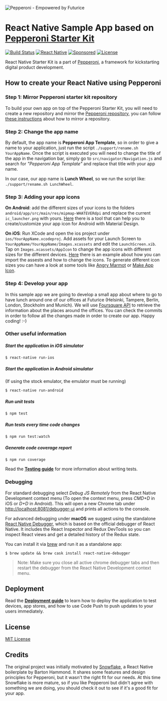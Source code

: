 ![Pepperoni - Empowered by Futurice](/docs/pepperoni.png?v=2)

React Native Sample App based on [Pepperoni Starter Kit](http://getpepperoni.com)
===

[![Build Status](https://travis-ci.org/futurice/pepperoni-app-kit.svg?branch=master)](https://travis-ci.org/futurice/pepperoni-app-kit)
[![React Native](https://img.shields.io/badge/react%20native-0.42.0-brightgreen.svg)](https://github.com/facebook/react-native)
[![Sponsored](https://img.shields.io/badge/chilicorn-sponsored-brightgreen.svg)](http://spiceprogram.org/oss-sponsorship/)
[![License](https://img.shields.io/github/license/mashape/apistatus.svg?maxAge=2592000)](https://github.com/futurice/pepperoni-app-kit/blob/master/LICENSE)

React Native Starter Kit is a part of [Pepperoni](http://getpepperoni.com), a framework for kickstarting digital product development.

## How to create your React Native using Pepperoni

### Step 1: Mirror Pepperoni starter kit repository

To build your own app on top of the Pepperoni Starter Kit, you will need to create a new repository and mirror the [Pepperoni repository](https://github.com/futurice/pepperoni-app-kit), you can  follow [these instructions](https://help.github.com/articles/duplicating-a-repository/) about how to mirror a repository.

### Step 2: Change the app name

By default, the app name is **Pepperoni App Template**, so in order to give a name to your application, just run the script `./support/rename.sh YourAppName`. Once the script is executed you will need to change the title of the app in the navigation bar, simply go to `src/navigator/Navigation.js` and search for *"Pepperoni App Template"* and replace that title with your app name.

In our case, our app name is **Lunch Wheel**, so we run the script like: `./support/rename.sh LunchWheel`.

### Step 3: Adding your app icons

**On Android**: add the different sizes of your icons to the folders `android/app/src/main/res/mipmap-WHATEVERdpi` and replace the current `ic_launcher.png` with yours. 
[Here](http://romannurik.github.io/AndroidAssetStudio/icons-launcher.html) there is a tool that can help you to create/customize your app icon for Android with Material Design.

**On iOS**: Run XCode and open the ios project under `ios/YourAppName.xcodeproj`. Add assets for your Launch Screen to `YourAppName/YourAppName/Images.xcassets` and edit the `LaunchScreen.xib`. 
Tap on `Images.xcassets/AppIcon` to change the app icons with different sizes for the different devices. 
[Here](https://guides.codepath.com/ios/Adding-Image-Assets) there is an example about how you can import the assests and how to change the icons. 
To generate different icon sizes you can have a look at some tools like [Angry Marmot](http://icon.angrymarmot.org) or [Make App Icon](http://makeappicon.com).

### Step 4: Develop your app

In this sample app we are going to develop a small app about where to go to have lunch around one of our offices at Futurice (Helsinki, Tampere, Berlin, London, Stockholm and Munich).
We will use [Foursquare API](https://developer.foursquare.com/docs/explore) to retrieve the information about the places around the offices.
You can check the commits in order to follow all the changes made in order to create our app. Happy coding! :-)

### Other useful information

##### Start the application in iOS simulator
```
$ react-native run-ios
```

##### Start the application in Android simulator
(If using the stock emulator, the emulator must be running)
```
$ react-native run-android
```

##### Run unit tests
```
$ npm test
```

##### Run tests every time code changes
```
$ npm run test:watch
```

##### Generate code coverage report
```
$ npm run coverage
```

Read the **[Testing guide](docs/TESTING.md)** for more information about writing tests.

### Debugging

For standard debugging select *Debug JS Remotely* from the React Native Development context menu (To open the context menu, press *CMD+D* in iOS or *D+D* in Android). This will open a new Chrome tab under [http://localhost:8081/debugger-ui](http://localhost:8081/debugger-ui) and prints all actions to the console.

For advanced debugging under **macOS** we suggest using the standalone [React Native Debugger](https://github.com/jhen0409/react-native-debugger), which is based on the official debugger of React Native.
It includes the React Inspector and Redux DevTools so you can inspect React views and get a detailed history of the Redux state.

You can install it via [brew](https://brew.sh/) and run it as a standalone app:
```
$ brew update && brew cask install react-native-debugger
```
> Note: Make sure you close all active chrome debugger tabs and then restart the debugger from the React Native Development context menu.

## Deployment

Read the **[Deployment guide](docs/DEPLOYMENT.md)** to learn how to deploy the application to test devices, app stores, and how to use Code Push to push updates to your users immediately.

## License

[MIT License](LICENSE)

## Credits

The original project was initially motivated by [Snowflake](https://github.com/bartonhammond/snowflake), a React Native boilerplate by Barton Hammond. It shares some features and design principles for Pepperoni, but it wasn't the right fit for our needs. At this time Snowflake is more mature, so if you like Pepperoni but didn't agree with something we are doing, you should check it out to see if it's a good fit for your app.
